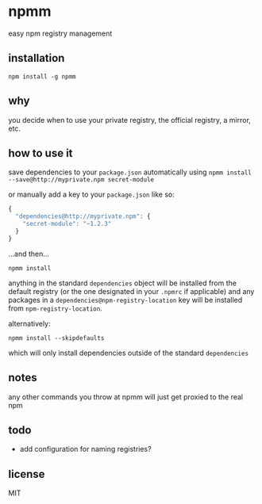npmm
====

easy npm registry management

## installation

`npm install -g npmm`

## why

you decide when to use your private registry, the official registry, a mirror,
etc.

## how to use it

save dependencies to your `package.json` automatically using
`npmm install --save@http://myprivate.npm secret-module`

or manually add a key to your `package.json` like so:

```js
{
  "dependencies@http://myprivate.npm": {
    "secret-module": "~1.2.3"
  }
}
```

...and then...

`npmm install`

anything in the standard `dependencies` object will be installed from the
default registry (or the one designated in your `.npmrc` if applicable) and
any packages in a `dependencies@npm-registry-location` key will be installed
from `npm-registry-location`.

alternatively:

`npmm install --skipdefaults`

which will only install dependencies outside of the standard `dependencies`

## notes

any other commands you throw at npmm will just get proxied to the real npm

## todo

* add configuration for naming registries?

## license

MIT
